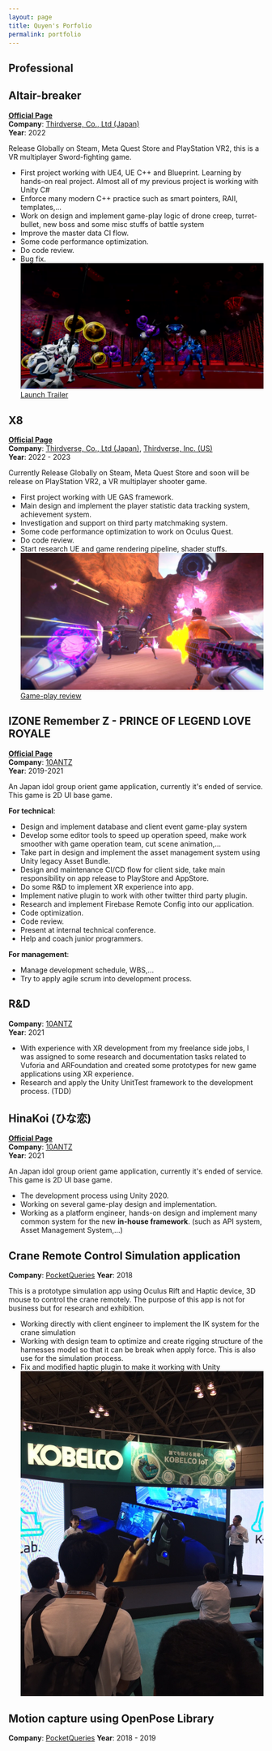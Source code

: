 ```yaml
---
layout: page
title: Quyen's Porfolio
permalink: portfolio
---
```


## Professional

## Altair-breaker
[**Official Page**](https://altair-breaker.com)  
**Company**: [Thirdverse, Co., Ltd (Japan)](https://www.thirdverse.io/ja/)  
**Year**: 2022

Release Globally on Steam, Meta Quest Store and PlayStation VR2, this is a VR multiplayer Sword-fighting game.
+ First project working with UE4, UE C++ and Blueprint. Learning by hands-on real project. Almost all of my previous project is working with Unity C#
+ Enforce many modern C++ practice such as smart pointers, RAII, templates,...
+ Work on design and implement game-play logic of drone creep, turret-bullet, new boss and some misc stuffs of battle system
+ Improve the master data CI flow.
+ Some code performance optimization.
+ Do code review.
+ Bug fix.
![](../assets/images/altair_breaker_drone.png)
[Launch Trailer](https://www.youtube.com/watch?v=MchyLijeVPw)

## X8
[**Official Page**](https://playx8vr.com/en/)    
**Company**: [Thirdverse, Co., Ltd (Japan)](https://www.thirdverse.io/ja/), [Thirdverse, Inc. (US)](https://www.thirdverse.io/en/)  
**Year**: 2022 - 2023

Currently Release Globally on Steam, Meta Quest Store and soon will be release on PlayStation VR2, a VR multiplayer shooter game.
+ First project working with UE GAS framework.
+ Main design and implement the player statistic data tracking system, achievement system.
+ Investigation and support on third party matchmaking system. 
+ Some code performance optimization to work on Oculus Quest.
+ Do code review.
+ Start research UE and game rendering pipeline, shader stuffs.
![](../assets/images/X8.png)
[Game-play review](https://www.youtube.com/watch?v=P_U4zoeIxs8)

## IZONE Remember Z - PRINCE OF LEGEND LOVE ROYALE
[**Official Page**](https://10antz.co.jp/business/izone-remember-z)  
**Company**: [10ANTZ](https://10antz.co.jp/company/profile/)  
**Year**: 2019-2021

An Japan idol group orient game application, currently it's ended of service. This game is 2D UI base game.

**For technical**:  
+ Design and implement database and client event game-play system
+ Develop some editor tools to speed up operation speed, make work smoother with game operation team, cut scene animation,...
+ Take part in design and implement the asset management system using Unity legacy Asset Bundle.
+ Design and maintenance CI/CD flow for client side, take main responsibility on app release to PlayStore and AppStore.
+ Do some R&D to implement XR experience into app.
+ Implement native plugin to work with other twitter third party plugin.
+ Research and implement Firebase Remote Config into our application.
+ Code optimization.
+ Code review.
+ Present at internal technical conference.  
+ Help and coach junior programmers.

**For management**:
+ Manage development schedule, WBS,...
+ Try to apply agile scrum into development process.

## R&D
**Company**: [10ANTZ](https://10antz.co.jp/company/profile/)  
**Year**: 2021

+ With experience with XR development from my freelance side jobs, I was assigned to some research and documentation tasks related to Vuforia and ARFoundation and created some prototypes for new game applications using XR experience.
+ Research and apply the Unity UnitTest framework to the development process. (TDD)

## HinaKoi  (ひな恋)
[**Official Page**](https://hinakoi.jp)  
**Company**: [10ANTZ](https://10antz.co.jp/company/profile/)  
**Year**: 2021

An Japan idol group orient game application, currently it's ended of service. This game is 2D UI base game.
+ The development process using Unity 2020.
+ Working on several game-play design and implementation. 
+ Working as a platform engineer, hands-on design and implement many common system for the new **in-house framework**. (such as API system, Asset Management System,...)

## Crane Remote Control Simulation application
**Company**: [PocketQueries](http://quantize-world.com/)
**Year**: 2018

This is a prototype simulation app using Oculus Rift and Haptic device, 3D mouse to control the crane remotely. The purpose of this app is not for business but for research and exhibition. 
+ Working directly with client engineer to implement the IK system for the crane simulation
+ Working with design team to optimize and create rigging structure of the harnesses model so that it can be break when apply force. This is also use for the simulation process.
+ Fix and modified haptic plugin to make it working with Unity
![](../assets/images/Kobelco.jpeg)

## Motion capture using OpenPose Library
**Company**: [PocketQueries](http://quantize-world.com/)
**Year**: 2018 - 2019






